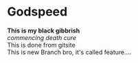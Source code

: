# Godspeed
**This is my black gibbrish**  
*commencing death cure*  
This is done from gitsite  
This is new Branch bro, it's called feature....  